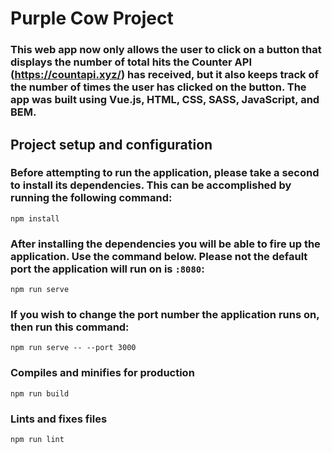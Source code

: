 # Purple Cow Project
### This web app now only allows the user to click on a button that displays the number of total hits the Counter API (https://countapi.xyz/) has received, but it also keeps track of the number of times the user has clicked on the button. The app was built using Vue.js, HTML, CSS, SASS, JavaScript, and BEM.

## Project setup and configuration
### Before attempting to run the application, please take a second to install its dependencies. This can be accomplished by running the following command:
```
npm install
```

### After installing the dependencies you will be able to fire up the application. Use the command below. Please not the default port the application will run on is `:8080`:  
```
npm run serve
```
### If you wish to change the port number the application runs on, then run this command:
```
npm run serve -- --port 3000
```

### Compiles and minifies for production
```
npm run build
```

### Lints and fixes files
```
npm run lint
```

<!-- ## Customize configuration
See [Configuration Reference](https://cli.vuejs.org/config/). -->
